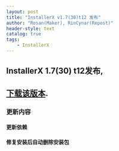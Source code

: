 ```yaml
---
layout: post
title: "InstallerX v1.7(30)t12 发布"
author: "Rosan(Maker), RinCynar(Repost)"
header-style: text
catalog: true
tags:
    - InstallerX
---
```


## InstallerX 1.7(30) t12发布,
## [下载该版本](/file/InstallerX_1.7(30)-t12.apk).

### 更新内容

#### 更新依赖

#### 修复安装后自动删除安装包
